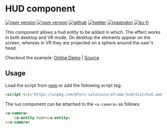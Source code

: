 # HUD component
[![npm version](https://img.shields.io/npm/v/@fern-solutions/aframe-hud.svg?style=flat-square)](https://www.npmjs.com/package/@fern-solutions/aframe-hud)
[![npm version](https://img.shields.io/npm/l/@fern-solutions/aframe-hud.svg?style=flat-square)](https://www.npmjs.com/package/@fern-solutions/aframe-hud)
[![github](https://flat.badgen.net/badge/icon/github?icon=github&label)](https://github.com/mrxz/fern-aframe-components/)
[![twitter](https://flat.badgen.net/badge/twitter/@noerihuisman/blue?icon=twitter&label)](https://twitter.com/noerihuisman)
[![mastodon](https://flat.badgen.net/badge/mastodon/@noerihuisman@arvr.social/blue?icon=mastodon&label)](https://arvr.social/@noerihuisman)
[![ko-fi](https://img.shields.io/badge/ko--fi-buy%20me%20a%20coffee-ff5f5f?style=flat-square)](https://ko-fi.com/fernsolutions)

This component allows a hud entity to be added in which. The effect works in both desktop and VR mode. On desktop the elements appear on the screen, whereas in VR they are projected on a sphere around the user's head.

Checkout the example: [Online Demo](https://aframe-components.fern.solutions/hud) | [Source](https://github.com/mrxz/fern-aframe-components/blob/main/hud/example/index.html)

## Usage
Load the script from [npm](https://www.npmjs.com/package/@fern-solutions/aframe-hud) or add the following script tag:
```HTML
<script src="https://unpkg.com/@fern-solutions/aframe-hud/dist/hud.umd.min.js"></script>
```

The `hud` component can be attached to the `<a-camera>` as follows:
```HTML
<a-camera>
    <a-entity hud></a-entity>
</a-camera>
```
